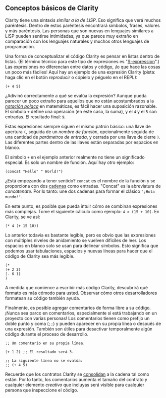 ## Conceptos básicos de Clarity

Clarity tiene una sintaxis _similar a la de LISP_. Eso significa que verá muchos
paréntesis. Dentro de estos paréntesis encontrará símbolos, frases, valores y más paréntesis. Las personas que son nuevas en lenguajes similares a LISP pueden sentirse
intimidadas, ya que parece muy extraño en comparación con los lenguajes naturales y muchos otros lenguajes de programación.

Una forma de conceptualizar el código Clarity es pensar en listas dentro de listas. (El
término técnico para este tipo de expresiones es
"[S-expression](https://es.wikipedia.org/wiki/Expresi%C3%B3n_S)".) Las expresiones
no diferencian entre datos y código, ¡lo que hace las cosas un poco más fáciles! Aquí hay
un ejemplo de una expresión Clarity (pista: haga clic en el botón _reproducir_ o cópielo y péguelo en el REPL):

```Clarity
(+ 4 5)
```

¿Adivinó correctamente a qué se evalúa la expresión? Aunque pueda parecer un poco extraño para aquellos que no están acostumbrados a la
_[notación polaca](https://es.wikipedia.org/wiki/Notaci%C3%B3n_polaca)_ en matemáticas, es
fácil hacer una suposición razonable. El símbolo `+` define una operación (en
este caso, la suma), y el `4` y el `5` son entradas. El resultado final: `9`.

Estas expresiones siempre siguen el mismo patrón básico: una llave de apertura
`(`, seguida de un _nombre de función_, opcionalmente seguida de una cantidad de _parámetros de entrada_, y cerrada por una llave de cierre `)`. Las diferentes partes dentro de las llaves están separadas por espacios en blanco.

El símbolo `+` en el ejemplo anterior realmente no tiene un significado especial. Es solo un nombre de función. Aquí hay otro ejemplo:

```Clarity
(concat "Hello" " World!")
```

¿Está empezando a tener sentido? `concat` es el nombre de la función y se proporciona
con dos [cadenas](ch02-02-sequence-types.md#strings) como entradas. "Concat" es
la abreviatura de _concatenate_. Por lo tanto: une dos cadenas para formar el clásico
`"¡Hola mundo!"`.

En este punto, es posible que pueda intuir cómo se combinan expresiones más complejas. Tome el siguiente cálculo como ejemplo: `4 × (15 + 10)`. En Clarity,
se ve así:

```Clarity
(* 4 (+ 15 10))
```

Lo anterior todavía es bastante legible, pero es obvio que las expresiones con
múltiples niveles de anidamiento se vuelven difíciles de leer. Los espacios en blanco solo se usan para
delinear símbolos. Esto significa que podemos usar tabulaciones, espacios y nuevas líneas para hacer que el código de Clarity sea más legible.

```Clarity
(*
(+ 2 3)
(- 6 1)
)
```

A medida que comience a escribir más código Clarity, descubrirá qué formato es
más cómodo para usted. Observar cómo otros desarrolladores formatean su código también ayuda.

Finalmente, es posible agregar comentarios de forma libre a su código. ¡Nunca sea parco en comentarios, especialmente si está trabajando en un proyecto con varias
personas! Los comentarios tienen como prefijo un doble punto y coma (`;;`) y pueden aparecer en su propia línea o después de una expresión. También son útiles para desactivar temporalmente algún código durante el proceso de desarrollo.

```Clarity
;; Un comentario en su propia línea.

(+ 1 2) ;; El resultado será 3.

;; La siguiente línea no se evalúa:
;; (+ 4 5)
```

Recuerde que los contratos Clarity se [consolidan](https://es.wikipedia.org/wiki/Commit) a la cadena tal como están. Por lo tanto, los comentarios
aumenta el tamaño del contrato y cualquier elemento _creativo_ que incluyas
será visible para cualquier persona que inspeccione el código.

```Clarity{"expected_output": "15", "hint": "Convierte el siguiente cálculo en código Clarity:\n(5 * 4) - 5"}

```
